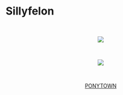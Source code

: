 # Sillyfelon
⠀⠀⠀ ⠀⠀ <p align="center">![](https://komarev.com/ghpvc/?username=sillyfelon&label=BUDDY+COUNT&color=9fbf69)</p>
⠀⠀⠀⠀ ⠀ <p align="center">![](https://cdn.discordapp.com/attachments/1155095550287417508/1302409811685539890/wPNjgAAAABJRU5ErkJggg.png?ex=672fec28&is=672e9aa8&hm=47061a5ed3a269b1ca1472c948aee52c803b777677946271b17865bdf90a2d22&)</p>

⠀⠀⠀⠀  <p align="center">[PONYTOWN](https://evenryzky.straw.page)</p>
